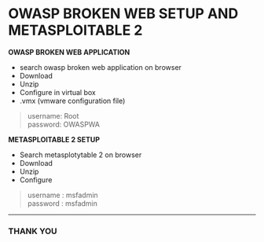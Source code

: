 # OWASP BROKEN WEB SETUP AND METASPLOITABLE 2

**OWASP BROKEN WEB APPLICATION**
- search owasp broken web application on browser
- Download
- Unzip
- Configure in virtual box
- .vmx (vmware configuration file)

> username: Root <br>
> password: OWASPWA 

**METASPLOITABLE 2 SETUP**
- Search metasplotytable 2 on browser 
- Download 
- Unzip 
- Configure

> username : msfadmin<br>
> password : msfadmin
---

### THANK YOU 